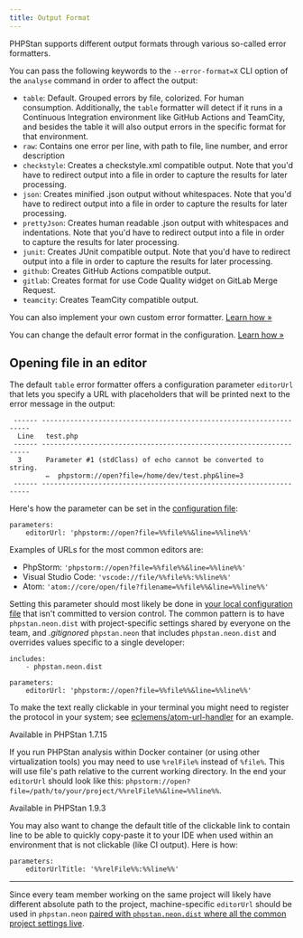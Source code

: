 ```yaml
---
title: Output Format
---
```


PHPStan supports different output formats through various so-called error formatters.

You can pass the following keywords to the `--error-format=X` CLI option of the `analyse` command in order to affect the output:

- `table`: Default. Grouped errors by file, colorized. For human consumption. Additionally, the `table` formatter will detect if it runs in a Continuous Integration environment like GitHub Actions and TeamCity, and besides the table it will also output errors in the specific format for that environment.
- `raw`: Contains one error per line, with path to file, line number, and error description
- `checkstyle`: Creates a checkstyle.xml compatible output. Note that you'd have to redirect output into a file in order to capture the results for later processing.
- `json`: Creates minified .json output without whitespaces. Note that you'd have to redirect output into a file in order to capture the results for later processing.
- `prettyJson`: Creates human readable .json output with whitespaces and indentations. Note that you'd have to redirect output into a file in order to capture the results for later processing.
- `junit`: Creates JUnit compatible output. Note that you'd have to redirect output into a file in order to capture the results for later processing.
- `github`: Creates GitHub Actions compatible output.
- `gitlab`: Creates format for use Code Quality widget on GitLab Merge Request.
- `teamcity`: Creates TeamCity compatible output.

You can also implement your own custom error formatter. [Learn how »](/developing-extensions/error-formatters)

You can change the default error format in the configuration. [Learn how »](/config-reference#errorformat)

Opening file in an editor
--------------

The default `table` error formatter offers a configuration parameter `editorUrl` that lets you specify a URL with placeholders that will be printed next to the error message in the output:

```
 ------ -------------------------------------------------------------------
  Line   test.php
 ------ -------------------------------------------------------------------
  3      Parameter #1 (stdClass) of echo cannot be converted to string.
         ✏️  phpstorm://open?file=/home/dev/test.php&line=3
 ------ -------------------------------------------------------------------
```

Here's how the parameter can be set in the [configuration file](/config-reference):

```neon
parameters:
	editorUrl: 'phpstorm://open?file=%%file%%&line=%%line%%'
```

Examples of URLs for the most common editors are:

* PhpStorm: `'phpstorm://open?file=%%file%%&line=%%line%%'`
* Visual Studio Code: `'vscode://file/%%file%%:%%line%%'`
* Atom: `'atom://core/open/file?filename=%%file%%&line=%%line%%'`

Setting this parameter should most likely be done in [your local configuration file](/config-reference#multiple-files) that isn't committed to version control. The common pattern is to have `phpstan.neon.dist` with project-specific settings shared by everyone on the team, and *.gitignored* `phpstan.neon` that includes `phpstan.neon.dist` and overrides values specific to a single developer:

```neon
includes:
	- phpstan.neon.dist

parameters:
	editorUrl: 'phpstorm://open?file=%%file%%&line=%%line%%'
```

To make the text really clickable in your terminal you might need to register the protocol in your system; see [eclemens/atom-url-handler](https://github.com/eclemens/atom-url-handler) for an example.

<div class="text-xs inline-block border border-green-600 text-green-600 bg-green-100 rounded px-1 mb-4">Available in PHPStan 1.7.15</div>

If you run PHPStan analysis within Docker container (or using other virtualization tools) you may need to use `%relFile%` instead of `%file%`. This will use file's path relative to the current working directory. In the end your `editorUrl` should look like this: `phpstorm://open?file=/path/to/your/project/%%relFile%%&line=%%line%%`.


<div class="text-xs inline-block border border-green-600 text-green-600 bg-green-100 rounded px-1 mb-4">Available in PHPStan 1.9.3</div>

You may also want to change the default title of the clickable link to contain line to be able to quickly copy-paste it to your IDE when used within an environment that is not clickable (like CI output). Here is how:
```neon
parameters:
	editorUrlTitle: '%%relFile%%:%%line%%'
```

--------------------

Since every team member working on the same project will likely have different absolute path to the project, machine-specific `editorUrl` should be used in `phpstan.neon` [paired with `phpstan.neon.dist` where all the common project settings live](/config-reference#multiple-files).
